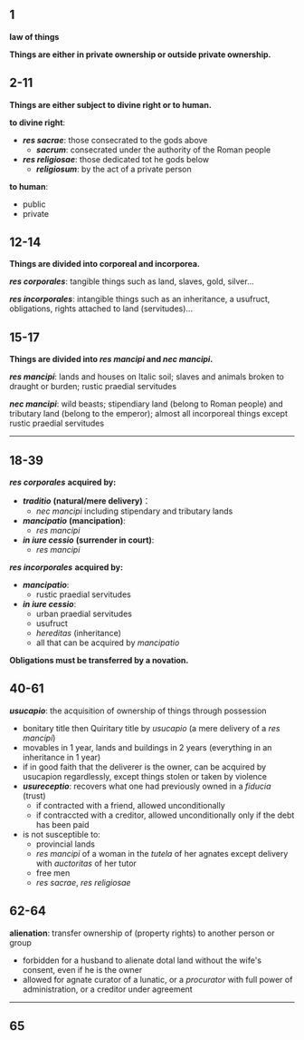 ## 1

**law of things**

**Things are either in private ownership or outside private ownership.**

## 2-11

**Things are either subject to divine right or to human.**

**to divine right**:

- ***res sacrae***: those consecrated to the gods above
  - ***sacrum***: consecrated under the authority of the Roman people
- ***res religiosae***: those dedicated tot he gods below
  - ***religiosum***: by the act of a private person

**to human**:

- public
- private

## 12-14

**Things are divided into corporeal and incorporea.**

***res corporales***: tangible things such as land, slaves, gold, silver...

***res incorporales***: intangible things such as an inheritance, a usufruct, obligations, rights attached to land (servitudes)...

## 15-17

**Things are divided into _res mancipi_ and _nec mancipi_.**

***res mancipi***: lands and houses on Italic soil; slaves and animals broken to draught or burden; rustic praedial servitudes

***nec mancipi***: wild beasts; stipendiary land (belong to Roman people) and tributary land (belong to the emperor); almost all incorporeal things except rustic praedial servitudes

---

## 18-39

***res corporales*** **acquired by:**

- ***traditio*** **(natural/mere delivery)**：
  - *nec mancipi* including stipendary and tributary lands
- ***mancipatio*** **(mancipation)**:
  - *res mancipi*
- ***in iure cessio*** **(surrender in court)**:
  - *res mancipi*

***res incorporales*** **acquired by:**

- ***mancipatio***:
  - rustic praedial servitudes
- ***in iure cessio***:
  - urban praedial servitudes
  - usufruct
  - *hereditas* (inheritance)
  - all that can be acquired by *mancipatio*
  
**Obligations must be transferred by a novation.**

## 40-61

***usucapio***: the acquisition of ownership of things through possession

- bonitary title then Quiritary title by *usucapio* (a mere delivery of a *res mancipi*)
- movables in 1 year, lands and buildings in 2 years (everything in an inheritance in 1 year)
- if in good faith that the deliverer is the owner, can be acquired by usucapion regardlessly, except things stolen or taken by violence
- ***usureceptio***: recovers what one had previously owned in a *fiducia* (trust)
  - if contracted with a friend, allowed unconditionally
  - if contraccted with a creditor, allowed unconditionally only if the debt has been paid
- is not susceptible to:
  - provincial lands
  - *res mancipi* of a woman in the *tutela* of her agnates except delivery with *auctoritas* of her tutor
  - free men
  - *res sacrae*, *res religiosae*

## 62-64

**alienation**: transfer ownership of (property rights) to another person or group

- forbidden for a husband to alienate dotal land without the wife's consent, even if he is the owner
- allowed for agnate curator of a lunatic, or a *procurator* with full power of administration, or a creditor under agreement

---

## 65